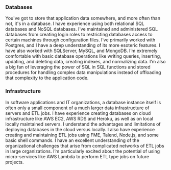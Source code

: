 ### Databases
You've got to store that application data somewhere, and more often than not, it's in a database. I have experience using both relational SQL databases and NoSQL databases. I’ve maintained and administered SQL databases from creating login roles to restricting databases access to certain machines through configuration files. I’ve primarily worked with Postgres, and I have a deep understanding of its more esoteric features. I have also worked with SQLServer, MySQL, and MongoDB.  I’m extremely comfortable with basic database operations like writing queries, inserting, updating, and deleting data, creating indexes, and normalizing data. I’m also a big fan of leveraging the power of SQL in SQL functions and stored procedures for handling complex data manipulations instead of offloading that complexity to the application code.

### Infrastructure
In software applications and IT organizations, a database instance itself is often only a small component of a much larger data infrastructure of servers and ETL jobs. I have experience creating databases on cloud infrastructure like AWS EC2, AWS RDS and Heroku, as well as on local locally maintained servers. I understand the advantages and limitations of deploying databases in the cloud versus locally. I also have experience creating and maintaining ETL jobs using FME, Talend, Node.js, and some basic shell commands.  I have an excellent understanding of the organizational challenges that arise from complicated networks of ETL jobs in large organizations. I’m particularly excited about the potential of using micro-services like AWS Lambda to perform ETL type jobs on future projects.
